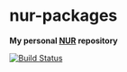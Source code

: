# nur-packages

**My personal [NUR](https://github.com/nix-community/NUR) repository**

[![Build Status](https://travis-ci.com/Nadrieril/nur-packages.svg?branch=master)](https://travis-ci.com/Nadrieril/nur-packages)
<!-- [![Cachix Cache](https://img.shields.io/badge/cachix-nadrieril-blue.svg)](https://nadrieril.cachix.org) -->
